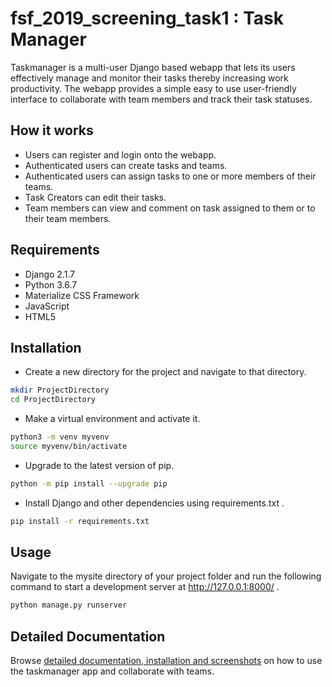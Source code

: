 # fsf_2019_screening_task1 : Task Manager 

Taskmanager is a multi-user Django based webapp that lets its users effectively manage and monitor their tasks thereby increasing work productivity.
The webapp provides a simple easy to use user-friendly interface to collaborate with team members and track their task statuses.
## How it works
* Users can register and login onto the webapp.
* Authenticated users can create tasks and teams.
* Authenticated users can assign tasks to one or more members of their teams.
* Task Creators can edit their tasks.
* Team members can view and comment on task assigned to them or to their team members.

## Requirements
* Django 2.1.7
* Python 3.6.7
* Materialize CSS Framework
* JavaScript
* HTML5

## Installation

* Create a new directory for the project and navigate to that directory.

```bash
mkdir ProjectDirectory
cd ProjectDirectory
```
* Make a virtual environment and activate it.
```bash
python3 -m venv myvenv
source myvenv/bin/activate
```
* Upgrade to the latest version of pip.
```bash
python -m pip install --upgrade pip
```
* Install Django and other dependencies using requirements.txt .
```bash
pip install -r requirements.txt
```
## Usage
Navigate to the mysite directory of your project folder and run the following command to start a development server at http://127.0.0.1:8000/ .

```bash
python manage.py runserver
```

## Detailed Documentation
Browse [detailed documentation, installation and screenshots](https://drive.google.com/file/d/1AQOAUrvZkf8mjhhMixESvIhTWHVpZEBU/view?usp=sharing) on how to use the taskmanager app and collaborate with teams.
